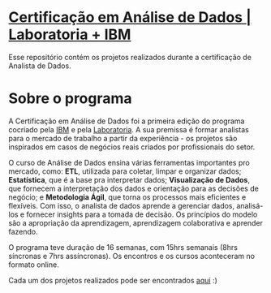 # [Certificação em Análise de Dados | Laboratoria + IBM](https://www.laboratoria.la/br/certificacao-analise-de-dados)
Esse repositório contém os projetos realizados durante a certificação de Analista de Dados.

# Sobre o programa
A Certificação em Análise de Dados foi a primeira edição do programa cocriado pela [IBM](https://www.linkedin.com/company/ibm/) e pela [Laboratoria](https://www.linkedin.com/school/laboratoria/). A sua premissa é formar analistas para o mercado de trabalho a partir da experiência - os projetos são inspirados em casos de negócios reais criados por profissionais do setor. 

O curso de Análise de Dados ensina várias ferramentas importantes pro mercado, como: **ETL**, utilizada para coletar, limpar e organizar dados; **Estatística**, que é a base pra interpretar dados; **Visualização de Dados**, que fornecem a interpretação dos dados e orientação para as decisões de negócio; e **Metodologia Ágil**, que torna os processos mais eficientes e flexíveis. Com isso, o analista de dados aprende a gerenciar dados, analisá-los e fornecer insights para a tomada de decisão. Os princípios do modelo são a apropriação da aprendizagem, aprendizagem colaborativa e aprender fazendo.

O programa teve duração de 16 semanas, com 15hrs semanais (8hrs síncronas e 7hrs assíncronas). Os encontros e os cursos aconteceram no formato online.

Cada um dos projetos realizados pode ser encontrados [aqui](https://github.com/tassiagiovanelli/laboratoria/tree/main/projetos) :) 

